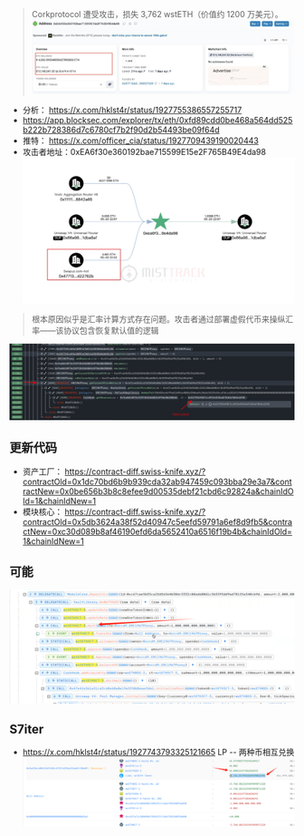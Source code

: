 >Corkprotocol 遭受攻击，损失 3,762 wstETH（价值约 1200 万美元）。
![](media/Pasted%20image%2020250528222543.png)  

- 分析： https://x.com/hklst4r/status/1927755386557255717
- https://app.blocksec.com/explorer/tx/eth/0xfd89cdd0be468a564dd525b222b728386d7c6780cf7b2f90d2b54493be09f64d
- 推特： https://x.com/officer_cia/status/1927709439190020443
- 攻击者地址：0xEA6f30e360192bae715599E15e2F765B49E4da98 ![](media/Pasted%20image%2020250528222426.png)  
 >根本原因似乎是汇率计算方式存在问题。攻击者通过部署虚假代币来操纵汇率——该协议包含恢复默认值的逻辑 

 ![](media/Pasted%20image%2020250528222505.png)  

## 更新代码
- 资产工厂： https://contract-diff.swiss-knife.xyz/?contractOld=0x1dc70bd6b9b939cda32ab947459c093bba29e3a7&contractNew=0x0be656b3b8c8efee9d00535debf21cbd6c92824a&chainIdOld=1&chainIdNew=1
- 模块核心： https://contract-diff.swiss-knife.xyz/?contractOld=0x5db3624a38f52d40947c5eefd59791a6ef8d9fb5&contractNew=0xc30d089b8af46190efd6da5652410a6516f19b4b&chainIdOld=1&chainIdNew=1


## 可能
![](media/Pasted%20image%2020250528222937.png)  



## S7iter 
- https://x.com/hklst4r/status/1927743793325121665
LP  --  两种币相互兑换
![](media/Pasted%20image%2020250528231815.png)  

